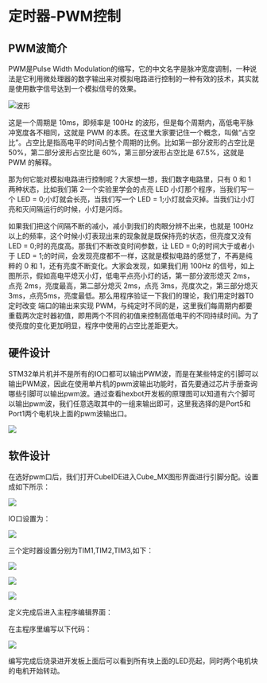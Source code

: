 # 定时器-PWM控制

## PWM波简介

PWM是Pulse Width Modulation的缩写，它的中文名字是脉冲宽度调制，一种说法是它利用微处理器的数字输出来对模拟电路进行控制的一种有效的技术，其实就是使用数字信号达到一个模拟信号的效果。

![波形](Timer_PWM.assets/波形.png)

这是一个周期是 10ms，即频率是 100Hz 的波形，但是每个周期内，高低电平脉冲宽度各不相同，这就是 PWM 的本质。在这里大家要记住一个概念，叫做“占空比”。占空比是指高电平的时间占整个周期的比例。比如第一部分波形的占空比是 50%，第二部分波形占空比是 60%，第三部分波形占空比是 67.5%，这就是 PWM 的解释。

那为何它能对模拟电路进行控制呢？大家想一想，我们数字电路里，只有 0 和 1 两种状态，比如我们第 2一个实验里学会的点亮 LED 小灯那个程序，当我们写一个 LED = 0;小灯就会长亮，当我们写一个 LED = 1;小灯就会灭掉。当我们让小灯亮和灭间隔运行的时候，小灯是闪烁。

如果我们把这个间隔不断的减小，减小到我们的肉眼分辨不出来，也就是 100Hz 以上的频率，这个时候小灯表现出来的现象就是既保持亮的状态，但亮度又没有 LED = 0;时的亮度高。那我们不断改变时间参数，让 LED = 0;的时间大于或者小于 LED = 1;的时间，会发现亮度都不一样，这就是模拟电路的感觉了，不再是纯粹的 0 和 1，还有亮度不断变化。大家会发现，如果我们用 100Hz 的信号，如上图所示，假如高电平熄灭小灯，低电平点亮小灯的话，第一部分波形熄灭 2ms，点亮 2ms，亮度最高，第二部分熄灭 2ms，点亮 3ms，亮度次之，第三部分熄灭 3ms，点亮5ms，亮度最低。那么用程序验证一下我们的理论，我们用定时器T0 定时改变 端口的输出来实现 PWM，与纯定时不同的是，这里我们每周期内都要重载两次定时器初值，即用两个不同的初值来控制高低电平的不同持续时间。为了使亮度的变化更加明显，程序中使用的占空比差距更大。

## 硬件设计

STM32单片机并不是所有的IO口都可以输出PWM波，而是在某些特定的引脚可以输出PWM波，因此在使用单片机的pwm波输出功能时，首先要通过芯片手册查询哪些引脚可以输出pwm波。通过查看hexbot开发板的原理图可以知道有六个脚可以输出pwm波，我们任意选取其中的一组来输出即可，这里我选择的是Port5和Port1两个电机块上面的pwm波输出口。

![](Timer_PWM.assets/原理图.png)

## 软件设计

在选好pwm口后，我们打开CubeIDE进入Cube_MX图形界面进行引脚分配。设置成如下所示：

![](Timer_PWM.assets/引脚定义.png)

IO口设置为：

![](Timer_PWM.assets/IO口设置.png)

三个定时器设置分别为TIM1,TIM2,TIM3,如下：

![](Timer_PWM.assets/定时器1.png)

![](Timer_PWM.assets/定时器2.png)

![](Timer_PWM.assets/定时器3.png)

定义完成后进入主程序编辑界面：

在主程序里编写以下代码：

![](Timer_PWM.assets/主程序.png)

编写完成后烧录进开发板上面后可以看到所有块上面的LED亮起，同时两个电机块的电机开始转动。
